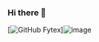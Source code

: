 ### Hi there 👋
[![GitHub Fytex](https://img.shields.io/github/followers/keigo-dev?label=follow&style=social)]![image](https://user-images.githubusercontent.com/93848966/148645166-b3d25a98-b7d9-4946-bcec-a907bbf48931.png)

<!--
**keigo-dev/keigo-dev** is a ✨ _special_ ✨ repository because its `README.md` (this file) appears on your GitHub profile.

Here are some ideas to get you started:

- 🔭 I’m currently working on ...
- 🌱 I’m currently learning ...
- 👯 I’m looking to collaborate on ...
- 🤔 I’m looking for help with ...
- 💬 Ask me about ...
- 📫 How to reach me: ...
- 😄 Pronouns: ...
- ⚡ Fun fact: ...
-->
